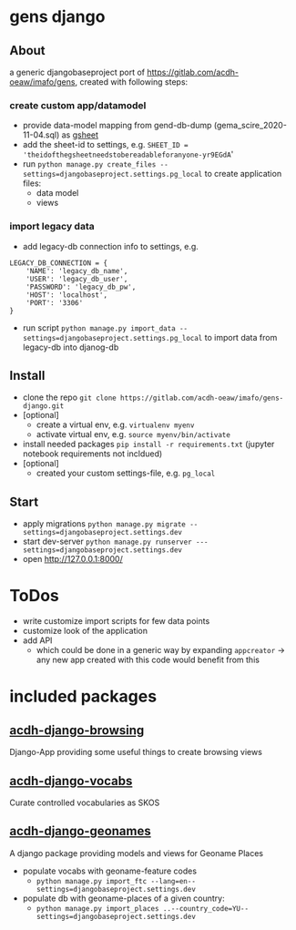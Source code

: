 # gens django

## About

a generic djangobaseproject port of https://gitlab.com/acdh-oeaw/imafo/gens, created with following steps:

### create custom app/datamodel

* provide data-model mapping from gend-db-dump (gema_scire_2020-11-04.sql) as [gsheet](https://docs.google.com/spreadsheets/d/1A68SVvRjXECFHlDMcuUfE_BL2k7HfXFB9jQ-yr9EGdA/edit#gid=0)
* add the sheet-id to settings, e.g. `SHEET_ID = 'theidofthegsheetneedstobereadableforanyone-yr9EGdA`'
* run `python manage.py create_files --settings=djangobaseproject.settings.pg_local` to create application files:
  * data model
  * views

### import legacy data
* add legacy-db connection info to settings, e.g. 
```
LEGACY_DB_CONNECTION = {
    'NAME': 'legacy_db_name',
    'USER': 'legacy_db_user',
    'PASSWORD': 'legacy_db_pw',
    'HOST': 'localhost',
    'PORT': '3306'
}
```
* run script `python manage.py import_data --settings=djangobaseproject.settings.pg_local` to import data from legacy-db into djanog-db

## Install

* clone the repo `git clone https://gitlab.com/acdh-oeaw/imafo/gens-django.git`
* [optional]
  * create a virtual env, e.g. `virtualenv myenv`
  * activate virtual env, e.g. `source myenv/bin/activate`
* install needed packages `pip install -r requirements.txt` (jupyter notebook requirements not incldued)
* [optional]
  * created your custom settings-file, e.g. `pg_local`

## Start

* apply migrations `python manage.py migrate --settings=djangobaseproject.settings.dev`
* start dev-server `python manage.py runserver ---settings=djangobaseproject.settings.dev`
* open http://127.0.0.1:8000/

# ToDos

* write customize import scripts for few data points
* customize look of the application
* add API
  * which could be done in a generic way by expanding `appcreator` -> any new app created with this code would benefit from this

# included packages

## [acdh-django-browsing](https://github.com/acdh-oeaw/acdh-django-browsing)

Django-App providing some useful things to create browsing views


## [acdh-django-vocabs](https://github.com/acdh-oeaw/acdh-django-vocabs)

Curate controlled vocabularies as SKOS

## [acdh-django-geonames](https://github.com/acdh-oeaw/acdh-django-geonames)

A django package providing models and views for Geoname Places

* populate vocabs with geoname-feature codes
    * `python manage.py import_ftc --lang=en--settings=djangobaseproject.settings.dev`
* populate db with geoname-places of a given country:
    * `python manage.py import_places ..--country_code=YU--settings=djangobaseproject.settings.dev`
